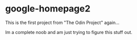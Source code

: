 # google-homepage2
This is the first project from "The Odin Project" again...

Im a complete noob and am just trying to figure this stuff out.
